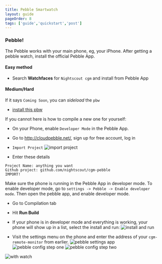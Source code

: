 ```yaml
---
title: Pebble Smartwatch
layout: guide
pageOrder: 8
tags: ['guide','quickstart','post']
---
```


### Pebble!

The Pebble works with your main phone, eg, your iPhone.
After getting a pebble watch, install the official Pebble App.

#### Easy method

* Search **Watchfaces** for `Nightscout cgm` and install from Pebble
  App

#### Medium/Hard

If it says `Coming Soon`, you can _sideload_ the `pbw`
* [install this pbw](/CGM.pbw)

If you cannot here is how to compile a new one for yourself:

* On your Phone, enable `Developer Mode` in the Pebble App.
* Go to http://cloudpebble.net/, sign up for free account, log in
* `Import Project`
  ![import project](http://i.imgur.com/RvnrCXA.png)

* Enter these details
```
Project Name: anything you want
Github project: github.com/nightscout/cgm-pebble
IMPORT!
```

Make sure the phone is running in the Pebble App in developer mode.
To enable developer mode, go to
`settings -> Pebble -> Enable developer mode`.
Then open the pebble app, and enable developer mode.

* Go to Compilation tab
* Hit **Run Build**

* If your phone is in developer mode and everything is working,
  your phone will show up in a list, select the install and run:
  ![install and run](http://i.imgur.com/WYIMaAk.png)

* Visit the settings menu on the phone and enter the address of your
  `cgm-remote-monitor` from earlier.
  ![pebble settings app](http://i.imgur.com/IOoupMR.png)
  ![pebble config step one](http://i.imgur.com/Pb2DwMh.png)
  ![pebble config step two](http://i.imgur.com/YC64Sh0.png)

![with watch](http://i.imgur.com/tPFMMPl.png)
